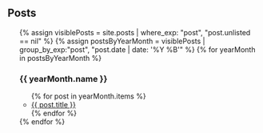 ## Posts
<ul>
  {% assign visiblePosts = site.posts | where_exp: "post", "post.unlisted == nil" %}
  {% assign postsByYearMonth = visiblePosts | group_by_exp:"post", "post.date | date: '%Y %B'"  %}
  {% for yearMonth in postsByYearMonth %}
    <h3>{{ yearMonth.name }}</h3>
      <ul>
        {% for post in yearMonth.items %}
          <li><a class="link--post" href="{{ post.url }}">{{ post.title }}</a></li>
        {% endfor %}
      </ul>
  {% endfor %}
</ul>